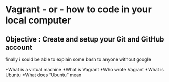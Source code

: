 # Vagrant - or - how to code in your local computer



## Objective : Create and setup your Git and GitHub account
 


finally i sould be able to explain some bash to anyone without google 

  *What is a virtual machine
  *What is Vagrant
  *Who wrote Vagrant
  *What is Ubuntu
  *What does “Ubuntu” mean
 
